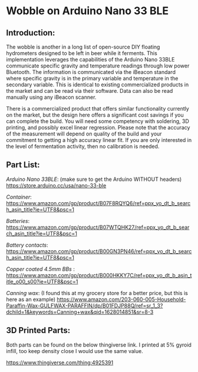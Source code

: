 # Wobble on Arduino Nano 33 BLE
## Introduction:
  The wobble is another in a long list of open-source DIY floating hydrometers designed to be left in beer while it ferments. This implementation leverages the capabilities of the Arduino Nano 33BLE communicate specific gravity and temperature readings through low power Bluetooth. The information is communicated via the iBeacon standard where specific gravity is in the primary variable and temperature in the secondary variable. This is identical to existing commercialized products in the market and can be read via their software. Data can also be read manually using any iBeacon scanner.


  There is a commercialized product that offers similar functionality currently on the market, but the design here offers a significant cost savings if you can complete the build. You will need some competency with soldering, 3D printing, and possibly excel linear regression. Please note that the accuracy of the measurement will depend on quality of the build and your commitment to getting a high accuracy linear fit. If you are only interested in the level of fermentation activity, then no calibration is needed.


## Part List:


*Arduino Nano 33BLE*: (make sure to get the Arduino WITHOUT headers)
 https://store.arduino.cc/usa/nano-33-ble
 
 
*Container*:
https://www.amazon.com/gp/product/B07F8RQYQ6/ref=ppx_yo_dt_b_search_asin_title?ie=UTF8&psc=1


*Batteries*: 
https://www.amazon.com/gp/product/B07WTQHK27/ref=ppx_yo_dt_b_search_asin_title?ie=UTF8&psc=1


*Battery contacts*:
https://www.amazon.com/gp/product/B00GN3PN46/ref=ppx_yo_dt_b_search_asin_title?ie=UTF8&psc=1


*Copper coated 4.5mm BBs* : https://www.amazon.com/gp/product/B000HKKY7C/ref=ppx_yo_dt_b_asin_title_o00_s00?ie=UTF8&psc=1


*Canning wax*: (I found this at my grocery store for a better price, but this is here as an example)
https://www.amazon.com/203-060-005-Household-Paraffin-Wax-GULFWAX-PARAFFIN/dp/B01FDJP88Q/ref=sr_1_3?dchild=1&keywords=Canning+wax&qid=1628014851&sr=8-3

## 3D Printed Parts:

Both parts can be found on the below thingiverse link. I printed at 5% gyroid infill, too keep density close I would use the same value. 

https://www.thingiverse.com/thing:4925391
